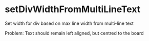 # setDivWidthFromMultiLineText
Set width for div based on max line width from multi-line text

Problem: Text should remain left aligned, but centred to the board


